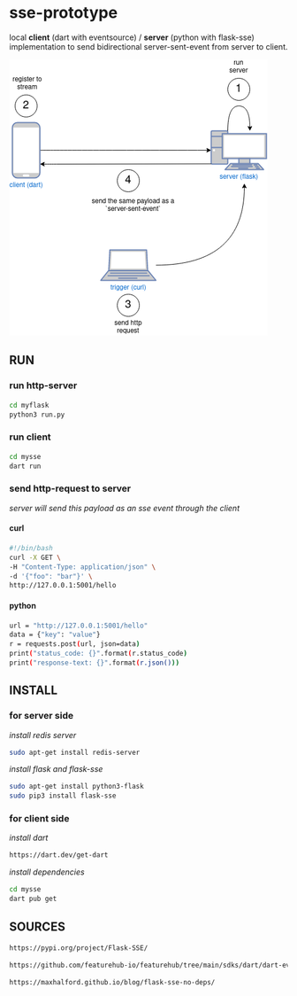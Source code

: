 # sse-prototype
local **client** (dart with eventsource) / **server** (python with flask-sse) implementation to send bidirectional server-sent-event from server to client.

![](img/sse.png)

## RUN

### run http-server
```sh
cd myflask
python3 run.py
```

### run client
```sh
cd mysse
dart run
```

### send http-request to server
*server will send this payload as an sse event through the client*

#### curl
```sh
#!/bin/bash
curl -X GET \
-H "Content-Type: application/json" \
-d '{"foo": "bar"}' \
http://127.0.0.1:5001/hello
```

#### python
```sh
url = "http://127.0.0.1:5001/hello"
data = {"key": "value"}
r = requests.post(url, json=data)  
print("status_code: {}".format(r.status_code)
print("response-text: {}".format(r.json()))
```

## INSTALL

### for server side
*install redis server*
```sh
sudo apt-get install redis-server
```

*install flask and flask-sse*
```sh
sudo apt-get install python3-flask
sudo pip3 install flask-sse
```

### for client side
*install dart*
```sh
https://dart.dev/get-dart
```

*install dependencies*
```sh
cd mysse
dart pub get
```

## SOURCES

```sh
https://pypi.org/project/Flask-SSE/
```

```sh
https://github.com/featurehub-io/featurehub/tree/main/sdks/dart/dart-eventsource
```

```sh
https://maxhalford.github.io/blog/flask-sse-no-deps/
```
